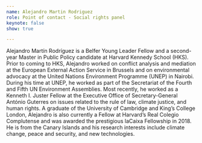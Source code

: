 ```yaml
---
name: Alejandro Martin Rodriguez
role: Point of contact - Social rights panel
keynote: false
show: true

---
```


Alejandro Martín Rodríguez is a Belfer Young Leader Fellow and a second-year Master in Public Policy candidate at Harvard Kennedy School (HKS). Prior to coming to HKS, Alejandro worked on conflict analysis and mediation at the European External Action Service in Brussels and on environmental advocacy at the United Nations Environment Programme (UNEP) in Nairobi. During his time at UNEP, he worked as part of the Secretariat of the Fourth and Fifth UN Environment Assemblies. Most recently, he worked as a Kenneth I. Juster Fellow at the Executive Office of Secretary-General António Guterres on issues related to the rule of law, climate justice, and human rights.
A graduate of the University of Cambridge and King’s College London, Alejandro is also currently a Fellow at Harvard’s Real Colegio Complutense and was awarded the prestigious laCaixa Fellowship in 2018. He is from the Canary Islands and his research interests include climate change, peace and security, and new technologies.
